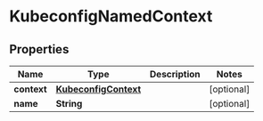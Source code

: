 

# KubeconfigNamedContext


## Properties

Name | Type | Description | Notes
------------ | ------------- | ------------- | -------------
**context** | [**KubeconfigContext**](KubeconfigContext.md) |  |  [optional]
**name** | **String** |  |  [optional]



